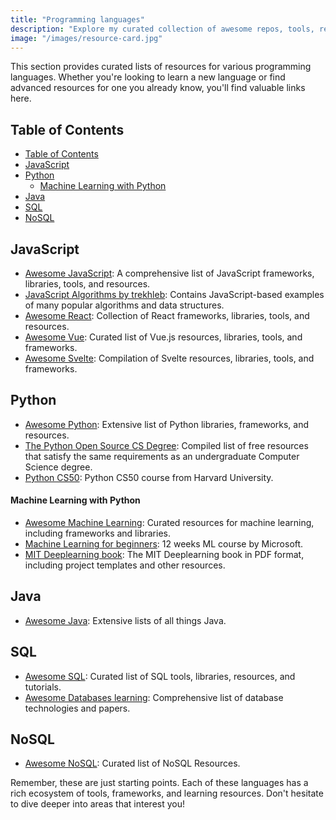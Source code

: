 ```yaml
---
title: "Programming languages"
description: "Explore my curated collection of awesome repos, tools, resources about different programming languages"
image: "/images/resource-card.jpg"
---
```


This section provides curated lists of resources for various programming languages. Whether you're looking to learn a new language or find advanced resources for one you already know, you'll find valuable links here.

## Table of Contents
- [Table of Contents](#table-of-contents)
- [JavaScript](#javascript)
- [Python](#python)
    - [Machine Learning with Python](#machine-learning-with-python)
- [Java](#java)
- [SQL](#sql)
- [NoSQL](#nosql)

## JavaScript
- <a href="https://github.com/sorrycc/awesome-javascript" target="_blank" rel="noopener noreferrer">Awesome JavaScript</a>: A comprehensive list of JavaScript frameworks, libraries, tools, and resources.
- <a href="https://github.com/trekhleb/javascript-algorithms" target="_blank" rel="noopener noreferrer">JavaScript Algorithms by trekhleb</a>: Contains JavaScript-based examples of many popular algorithms and data structures.
- <a href="https://github.com/enaqx/awesome-react" target="_blank" rel="noopener noreferrer">Awesome React</a>: Collection of React frameworks, libraries, tools, and resources.
- <a href="https://github.com/vuejs/awesome-vue" target="_blank" rel="noopener noreferrer">Awesome Vue</a>: Curated list of Vue.js resources, libraries, tools, and frameworks.
- <a href="https://github.com/TheComputerM/awesome-svelte" target="_blank" rel="noopener noreferrer">Awesome Svelte</a>: Compilation of Svelte resources, libraries, tools, and frameworks.

## Python
- <a href="https://github.com/vinta/awesome-python" target="_blank" rel="noopener noreferrer">Awesome Python</a>: Extensive list of Python libraries, frameworks, and resources.
- <a href="https://github.com/ForrestKnight/open-source-cs-python/blob/master/README.md" target="_blank" rel="noopener noreferrer">The Python Open Source CS Degree</a>: Compiled list of free resources that satisfy the same requirements as an undergraduate Computer Science degree.
- <a href="https://cs50.harvard.edu/python/2022/" target="_blank" rel="noopener noreferrer">Python CS50</a>: Python CS50 course from Harvard University.

#### Machine Learning with Python
- <a href="https://github.com/josephmisiti/awesome-machine-learning" target="_blank" rel="noopener noreferrer">Awesome Machine Learning</a>: Curated resources for machine learning, including frameworks and libraries.
- <a href="https://github.com/microsoft/ML-For-Beginners" target="_blank" rel="noopener noreferrer">Machine Learning for beginners</a>: 12 weeks ML course by Microsoft.
- <a href="https://github.com/janishar/mit-deep-learning-book-pdf?tab=readme-ov-file" target="_blank" rel="noopener noreferrer">MIT Deeplearning book</a>: The MIT Deeplearning book in PDF format, including project templates and other resources.

## Java
- <a href="https://github.com/akullpp/awesome-java#readme" target="_blank" rel="noopener noreferrer">Awesome Java</a>: Extensive lists of all things Java.

## SQL
- <a href="https://github.com/danhuss/awesome-sql" target="_blank" rel="noopener noreferrer">Awesome SQL</a>: Curated list of SQL tools, libraries, resources, and tutorials.
- <a href="https://github.com/pingcap/awesome-database-learning" target="_blank" rel="noopener noreferrer">Awesome Databases learning</a>: Comprehensive list of database technologies and papers.

## NoSQL
- <a href="https://github.com/erictleung/awesome-nosql-guides" target="_blank" rel="noopener noreferrer">Awesome NoSQL</a>: Curated list of NoSQL Resources.


Remember, these are just starting points. Each of these languages has a rich ecosystem of tools, frameworks, and learning resources. Don't hesitate to dive deeper into areas that interest you!